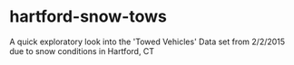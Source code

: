 # hartford-snow-tows
A quick exploratory look into the 'Towed Vehicles' Data set from 2/2/2015 due to snow conditions in Hartford, CT
